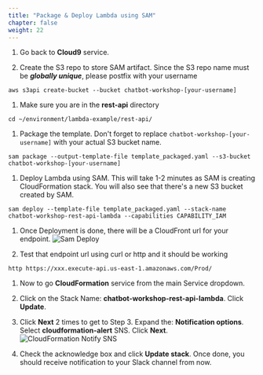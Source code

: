```yaml
---
title: "Package & Deploy Lambda using SAM"
chapter: false
weight: 22
---
```


1. Go back to **Cloud9** service.

1. Create the S3 repo to store SAM artifact. Since the S3 repo name must be ***globally unique***, please postfix with your username
```
aws s3api create-bucket --bucket chatbot-workshop-[your-username]
```

1. Make sure you are in the **rest-api** directory
```
cd ~/environment/lambda-example/rest-api/
```

1. Package the template. Don't forget to replace `chatbot-workshop-[your-username]` with your actual S3 bucket name.
```
sam package --output-template-file template_packaged.yaml --s3-bucket chatbot-workshop-[your-username]
```

1. Deploy Lambda using SAM. This will take 1-2 minutes as SAM is creating CloudFormation stack. You will also see that there's a new S3 bucket created by SAM.
```
sam deploy --template-file template_packaged.yaml --stack-name chatbot-workshop-rest-api-lambda --capabilities CAPABILITY_IAM
```

1. Once Deployment is done, there will be a CloudFront url for your endpoint.
![Sam Deploy](/images/sam-deploy.png)

1. Test that endpoint url using curl or http and it should be working
```shell
http https://xxx.execute-api.us-east-1.amazonaws.com/Prod/
```

1. Now to go **CloudFormation** service from the main Service dropdown.

1. Click on the Stack Name: **chatbot-workshop-rest-api-lambda**. Click **Update**.

1. Click **Next** 2 times to get to Step 3. Expand the: **Notification options**. Select **cloudformation-alert** SNS. Click **Next**.
![CloudFormation Notify SNS](/images/cfn-sns.png)

1. Check the acknowledge box and click **Update stack**. Once done, you should receive notification to your Slack channel from now.
